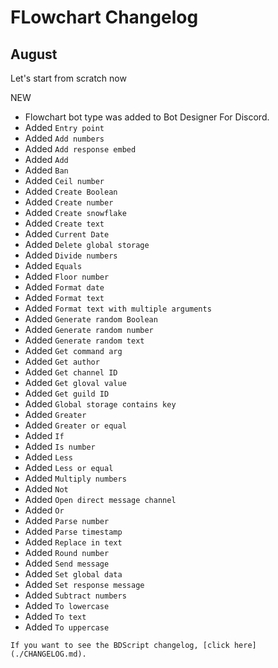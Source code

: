 # FLowchart Changelog

<link rel="stylesheet" href="./theme/css/changelog.css">

<div class="changelog">
  <div class="changePrev">
    <h2>August</h2>
    <p>Let's start from scratch now</p>
    <span id="newUpdate">NEW</span>
  </div>
  <ul>
    <li>Flowchart bot type was added to Bot Designer For Discord.</li>
    <li>Added <code class="hljs">Entry point</code></li>
    <li>Added <code class="hljs">Add numbers</code></li>
    <li>Added <code class="hljs">Add response embed</code></li>
    <li>Added <code class="hljs">Add</code></li>
    <li>Added <code class="hljs">Ban</code></li>
    <li>Added <code class="hljs">Ceil number</code></li>
    <li>Added <code class="hljs">Create Boolean</code></li>
    <li>Added <code class="hljs">Create number</code></li>
    <li>Added <code class="hljs">Create snowflake</code></li>
    <li>Added <code class="hljs">Create text</code></li>
    <li>Added <code class="hljs">Current Date</code></li>
    <li>Added <code class="hljs">Delete global storage</code></li>
    <li>Added <code class="hljs">Divide numbers</code></li>
    <li>Added <code class="hljs">Equals</code></li>
    <li>Added <code class="hljs">Floor number</code></li>
    <li>Added <code class="hljs">Format date</code></li>
    <li>Added <code class="hljs">Format text</code></li>
    <li>Added <code class="hljs">Format text with multiple arguments</code></li>
    <li>Added <code class="hljs">Generate random Boolean</code></li>
    <li>Added <code class="hljs">Generate random number</code></li>
    <li>Added <code class="hljs">Generate random text</code></li>
    <li>Added <code class="hljs">Get command arg</code></li>
    <li>Added <code class="hljs">Get author</code></li>
    <li>Added <code class="hljs">Get channel ID</code></li>
    <li>Added <code class="hljs">Get gloval value</code></li>
    <li>Added <code class="hljs">Get guild ID</code></li>
    <li>Added <code class="hljs">Global storage contains key</code></li>
    <li>Added <code class="hljs">Greater</code></li>
    <li>Added <code class="hljs">Greater or equal</code></li>
    <li>Added <code class="hljs">If</code></li>
    <li>Added <code class="hljs">Is number</code></li>
    <li>Added <code class="hljs">Less</code></li>
    <li>Added <code class="hljs">Less or equal</code></li>
    <li>Added <code class="hljs">Multiply numbers</code></li>
    <li>Added <code class="hljs">Not</code></li>
    <li>Added <code class="hljs">Open direct message channel</code></li>
    <li>Added <code class="hljs">Or</code></li>
    <li>Added <code class="hljs">Parse number</code></li>
    <li>Added <code class="hljs">Parse timestamp</code></li>
    <li>Added <code class="hljs">Replace in text</code></li>
    <li>Added <code class="hljs">Round number</code></li>
    <li>Added <code class="hljs">Send message</code></li>
    <li>Added <code class="hljs">Set global data</code></li>
    <li>Added <code class="hljs">Set response message</code></li>
    <li>Added <code class="hljs">Subtract numbers</code></li>
    <li>Added <code class="hljs">To lowercase</code></li>
    <li>Added <code class="hljs">To text</code></li>
    <li>Added <code class="hljs">To uppercase</code></li>
  </ul>
</div>

```admonish abstract title="BDScript Changelog"
If you want to see the BDScript changelog, [click here](./CHANGELOG.md).
```
